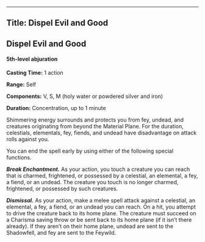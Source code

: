 -------------------------
Title: Dispel Evil and Good
-------------------------

## Dispel Evil and Good

#### 5th-level abjuration


**Casting Time:** 1 action

**Range:** Self

**Components:** V, S, M (holy water or powdered silver and
iron)

**Duration:** Concentration, up to 1 minute


Shimmering energy surrounds and protects you from fey, undead, and
creatures originating from beyond the Material Plane. For the duration,
celestials, elementals, fey, fiends, and undead have disadvantage on
attack rolls against you.

You can end the spell early by using either of the following special
functions.

**_Break Enchantment._** As your action, you touch a
creature you can reach that is charmed, frightened, or possessed by a
celestial, an elemental, a fey, a fiend, or an undead. The creature you
touch is no longer charmed, frightened, or possessed by such creatures.

**_Dismissal._** As your action, make a melee spell attack
against a celestial, an elemental, a fey, a fiend, or an undead you can
reach. On a hit, you attempt to drive the creature back to its home
plane. The creature must succeed on a Charisma saving throw or be sent
back to its home plane (if it isn’t there already). If they aren’t on
their home plane, undead are sent to the Shadowfell, and fey are sent to
the Feywild.


